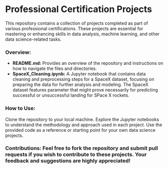 # **Professional Certification Projects**
This repository contains a collection of projects completed as part of various professional certifications. These projects are essential for mastering or enhancing skills in data analysis, machine learning, and other data science-related tasks.


### **Overview:**

- **README.md:**   Provides an overview of the repository and instructions on how to navigate the files and directories.
- **SpaceX_Cleaning.ipynb:** A Jupyter notebook that contains data cleaning and preprocessing steps for a SpaceX dataset, focusing on preparing the data for further analysis and modeling. The SpaceX dataset features parameter that might prove necessarily for predicting successful or unsuccessful landing for SPace X  rockets.

### **How to Use:**
Clone the repository to your local machine.
Explore the Jupyter notebooks to understand the methodology and approach used in each project.
Use the provided code as a reference or starting point for your own data science projects.

### **Contributions:** Feel free to fork the repository and submit pull requests if you wish to contribute to these projects. Your feedback and suggestions are highly appreciated!

